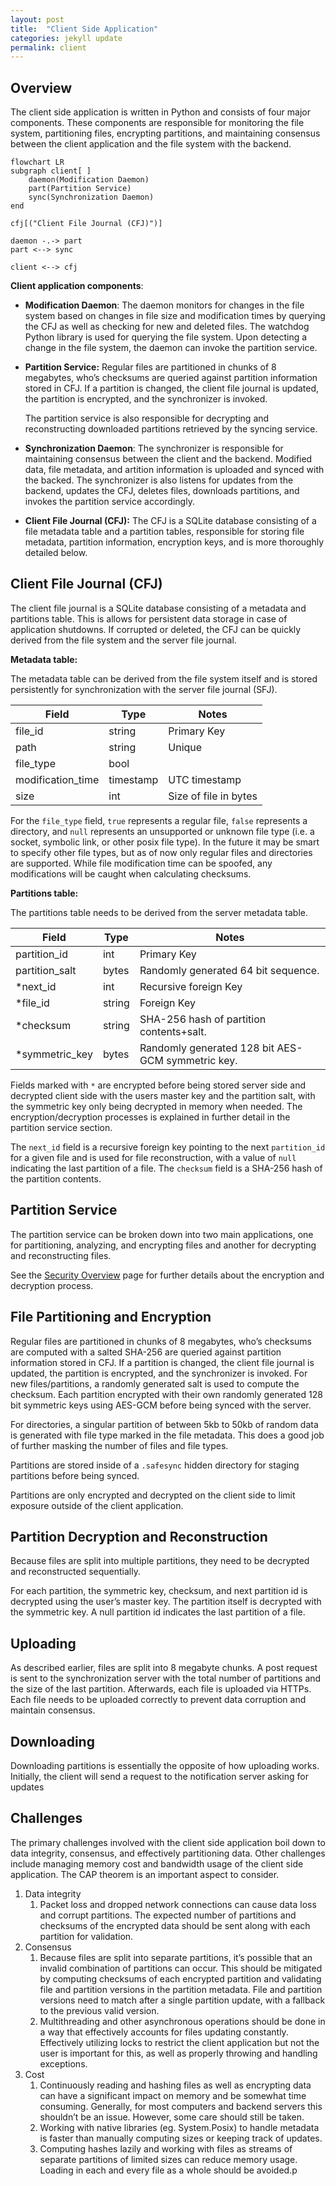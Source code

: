 ```yaml
---
layout: post
title:  "Client Side Application"
categories: jekyll update
permalink: client
---
```


## **Overview**

The client side application is written in Python and consists of four major components. These components are responsible for monitoring the file system, partitioning files, encrypting partitions, and maintaining consensus between the client application and the file system with the backend.

```mermaid!
flowchart LR
subgraph client[ ]
	daemon(Modification Daemon)
	part(Partition Service)
	sync(Synchronization Daemon)
end

cfj[("Client File Journal (CFJ)")]

daemon -.-> part
part <--> sync

client <--> cfj
```

**Client application components**:

- **Modification Daemon**: The daemon monitors for changes in the file system based on changes in file size and modification times by querying the CFJ as well as checking for new and deleted files. The watchdog Python library is used for querying the file system. Upon detecting a change in the file system, the daemon can invoke the partition service.
- **Partition Service:** Regular files are partitioned in chunks of 8 megabytes, who’s checksums are queried against partition information stored in CFJ. If a partition is changed, the client file journal is updated, the partition is encrypted, and the synchronizer is invoked.
    
    The partition service is also responsible for decrypting and reconstructing downloaded partitions retrieved by the syncing service.
    
- **Synchronization Daemon**: The synchronizer is responsible for maintaining consensus between the client and the backend. Modified data, file metadata, and artition information is uploaded and synced with the backed. The synchronizer is also listens for updates from the backend, updates the CFJ, deletes files, downloads partitions, and invokes the partition service accordingly.
- **Client File Journal (CFJ):** The CFJ is a SQLite database consisting of a file metadata table and a partition tables, responsible for storing file metadata, partition information, encryption keys,  and is more thoroughly detailed below.

## Client File Journal (CFJ)

The client file journal is a SQLite database consisting of a metadata and partitions table. This is allows for persistent data storage in case of application shutdowns. If corrupted or deleted, the CFJ can be quickly derived from the file system and the server file journal.

**Metadata table:**

The metadata table can be derived from the file system itself and is stored persistently for synchronization with the server file journal (SFJ).

| Field | Type | Notes |
| --- | --- | --- |
| file_id | string | Primary Key |
| path | string | Unique |
| file_type | bool |  |
| modification_time | timestamp | UTC timestamp |
| size | int | Size of file in bytes |

For the `file_type`  field,  `true` represents a regular file, `false` represents a directory, and `null` represents an unsupported or unknown file type (i.e. a socket, symbolic link, or other posix file type). In the future it may be smart to specify other file types, but as of now only regular files and directories are supported. While file modification time can be spoofed, any modifications will be caught when calculating checksums.

**Partitions table:**

The partitions table needs to be derived from the server metadata table.

| Field | Type | Notes |
| --- | --- | --- |
| partition_id | int | Primary Key |
| partition_salt | bytes | Randomly generated 64 bit sequence. |
| *next_id | int | Recursive foreign Key |
| *file_id | string | Foreign Key |
| *checksum | string | SHA-256 hash of partition contents+salt. |
| *symmetric_key | bytes | Randomly generated 128 bit AES-GCM symmetric key. |

Fields marked with `*`  are encrypted before being stored server side and decrypted client side with the users master key and the partition salt, with the symmetric key only being decrypted in memory when needed. The encryption/decryption processes is explained in further detail in the partition service section.

The `next_id` field is a recursive foreign key pointing to the next `partition_id` for a given file and is used for file reconstruction, with a value of `null` indicating the last partition of a file. The `checksum` field is a SHA-256 hash of the partition contents.

## Partition Service

The partition service can be broken down into two main applications, one for partitioning, analyzing, and encrypting files and another for decrypting and reconstructing files.

See the [Security Overview](https://www.notion.so/Security-Overview-3613c096d42c44f49165de6c4a905f48) page for further details about the encryption and decryption process.

## File Partitioning and Encryption

Regular files are partitioned in chunks of 8 megabytes, who’s checksums are computed with a salted SHA-256 are queried against partition information stored in CFJ. If a partition is changed, the client file journal is updated, the partition is encrypted, and the synchronizer is invoked. For new files/partitions, a randomly generated salt is used to compute the checksum. Each partition encrypted with their own randomly generated 128 bit symmetric keys using AES-GCM before being synced with the server.

For directories, a singular partition of between 5kb to 50kb of random data is generated with file type marked in the file metadata. This does a good job of further masking the number of files and file types.

Partitions are stored inside of a `.safesync` hidden directory for staging partitions before being synced.

Partitions are only encrypted and decrypted on the client side to limit exposure outside of the client application.

## Partition Decryption and Reconstruction

Because files are split into multiple partitions, they need to be decrypted and reconstructed sequentially. 

For each partition, the symmetric key, checksum, and next partition id is decrypted using the user’s master key. The partition itself is decrypted with the symmetric key. A null partition id indicates the last partition of a file.

## Uploading

As described earlier, files are split into 8 megabyte chunks. A post request is sent to the synchronization server with the total number of partitions and the size of the last partition. Afterwards, each file is uploaded via HTTPs. Each file needs to be uploaded correctly to prevent data corruption and maintain consensus.

## Downloading

Downloading partitions is essentially the opposite of how uploading works. Initially, the client will send a request to the notification server asking for updates

## Challenges

The primary challenges involved with the client side application boil down to data integrity,  consensus, and effectively partitioning data. Other challenges include managing memory cost and bandwidth usage of the client side application. The CAP theorem is an important aspect to consider.

1. Data integrity
    1. Packet loss and dropped network connections can cause data loss and corrupt partitions. The expected number of partitions and checksums of the encrypted data should be sent along with each partition for validation.
2. Consensus
    1. Because files are split into separate partitions, it’s possible that an invalid combination of partitions can occur. This should be mitigated by computing checksums of each encrypted partition and validating file and partition versions in the partition metadata. File and partition versions need to match after a single partition update, with a fallback to the previous valid version.
    2. Multithreading and other asynchronous operations should be done in a way that effectively accounts for files updating constantly. Effectively utilizing locks to restrict the client application but not the user is important for this, as well as properly throwing and handling exceptions.
3. Cost
    1. Continuously reading and hashing files as well as encrypting data can have a significant impact on memory and be somewhat time consuming. Generally, for most computers and backend servers this shouldn’t be an issue. However, some care should still be taken.
    2. Working with native libraries (eg. System.Posix) to handle metadata is faster than manually computing sizes or keeping track of updates.
    3. Computing hashes lazily and working with files as streams of separate partitions of limited sizes can reduce memory usage. Loading in each and every file as a whole should be avoided.p


